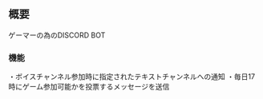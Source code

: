 ## 概要
ゲーマーの為のDISCORD BOT

### 機能
・ボイスチャンネル参加時に指定されたテキストチャンネルへの通知
・毎日17時にゲーム参加可能かを投票するメッセージを送信

```
```